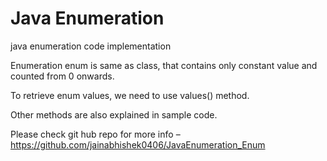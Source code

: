 # Java Enumeration
java enumeration code implementation

Enumeration
enum is same as class, that contains only constant value and counted from 0 onwards.

To retrieve enum values, we need to use values() method.

Other methods are also explained in sample code.

Please check git hub repo for more info – 
https://github.com/jainabhishek0406/JavaEnumeration_Enum


